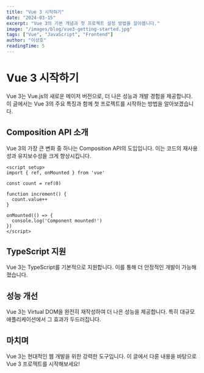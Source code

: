 ```yaml
---
title: "Vue 3 시작하기"
date: "2024-03-15"
excerpt: "Vue 3의 기본 개념과 첫 프로젝트 설정 방법을 알아봅니다."
image: "/images/blog/vue3-getting-started.jpg"
tags: ["Vue", "JavaScript", "Frontend"]
author: "이상호"
readingTime: 5
---
```


# Vue 3 시작하기

Vue 3는 Vue.js의 새로운 메이저 버전으로, 더 나은 성능과 개발 경험을 제공합니다. 이 글에서는 Vue 3의 주요 특징과 함께 첫 프로젝트를 시작하는 방법을 알아보겠습니다.

## Composition API 소개

Vue 3의 가장 큰 변화 중 하나는 Composition API의 도입입니다. 이는 코드의 재사용성과 유지보수성을 크게 향상시킵니다.

```vue
<script setup>
import { ref, onMounted } from 'vue'

const count = ref(0)

function increment() {
  count.value++
}

onMounted(() => {
  console.log('Component mounted!')
})
</script>
```

## TypeScript 지원

Vue 3는 TypeScript를 기본적으로 지원합니다. 이를 통해 더 안정적인 개발이 가능해졌습니다.

## 성능 개선

Vue 3는 Virtual DOM을 완전히 재작성하여 더 나은 성능을 제공합니다. 특히 대규모 애플리케이션에서 그 효과가 두드러집니다.

## 마치며

Vue 3는 현대적인 웹 개발을 위한 강력한 도구입니다. 이 글에서 다룬 내용을 바탕으로 Vue 3 프로젝트를 시작해보세요! 
